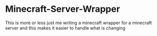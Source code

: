# Minecraft-Server-Wrapper
This is more or less just me writing a minecraft wrapper for a minecraft server and this makes it easier to handle what is changing